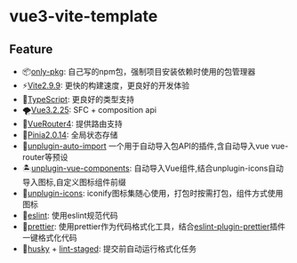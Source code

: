 # vue3-vite-template


## Feature
- 📦[only-pkg](https://www.npmjs.com/package/only-pkg): 自己写的npm包，强制项目安装依赖时使用的包管理器
- ⚡[Vite2.9.9](https://github.com/vitejs/vite): 更快的构建速度，更良好的开发体验
- 💪[TypeScript](https://github.com/microsoft/TypeScript): 更良好的类型支持
- 🌪️[Vue3.2.25](https://github.com/vuejs/): SFC + composition api
- 🌿[VueRouter4](https://github.com/vuejs/router): 提供路由支持
- 🍍[Pinia2.0.14](https://github.com/vuejs/pinia): 全局状态存储
- 🍄[unplugin-auto-import](https://github.com/antfu/unplugin-auto-import) 一个用于自动导入包API的插件,含自动导入vue vue-router等预设
- 🏝️[unplugin-vue-components](https://github.com/antfu/unplugin-vue-components): 自动导入Vue组件,结合unplugin-icons自动导入图标,自定义图标组件前缀
- 🎯[unplugin-icons](https://github.com/antfu/unplugin-icons): iconify图标集随心使用，打包时按需打包，组件方式使用图标
- 💖[eslint](https://github.com/eslint/eslint): 使用eslint规范代码
- 🐣[prettier](https://github.com/prettier/prettier): 使用prettier作为代码格式化工具，结合[eslint-plugin-prettier](https://www.npmjs.com/package/eslint-plugin-prettier)插件一键格式化代码
- 🎃[husky](https://github.com/typicode/husky) + [lint-staged](https://github.com/okonet/lint-staged): 提交前自动运行格式化任务
